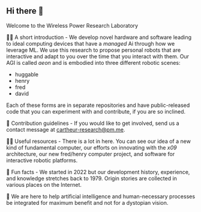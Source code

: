 ## Hi there 👋

Welcome to the Wireless Power Research Laboratory

🙋‍♀️ A short introduction - We develop novel hardware and software leading to ideal computing devices that have a _managed_ Ai through how we leverage ML. We use this research to propose personal robots that are interactive and adapt to you over the time that you interact with them. Our AGI is called _aeon_ and is embodied into three different robotic scenes:

- huggable
- henry
- fred
- david

Each of these forms are in separate repositories and have public-released code that you can experiment with and contribute, if you are so inclined.

🌈 Contribution guidelines - If you would like to get involved, send us a contact message at cartheur-research@pm.me.

👩‍💻 Useful resources - There is a lot in here. You can see our idea of a new kind of fundamental computer, our efforts on innovating with the _x09_ architecture, our new fred/henry computer project, and software for interactive robotic platforms.

🍿 Fun facts - We started in 2022 but our development history, experience, and knowledge stretches back to 1979. Origin stories are collected in various places on the Internet.

🧙 We are here to help artificial intelligence and human-necessary processes be integrated for maximum benefit and not for a dystopian vision.
